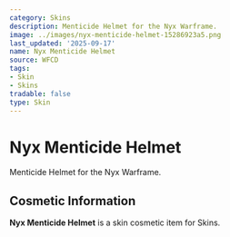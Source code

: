 ```yaml
---
category: Skins
description: Menticide Helmet for the Nyx Warframe.
image: ../images/nyx-menticide-helmet-15286923a5.png
last_updated: '2025-09-17'
name: Nyx Menticide Helmet
source: WFCD
tags:
- Skin
- Skins
tradable: false
type: Skin
---
```


# Nyx Menticide Helmet

Menticide Helmet for the Nyx Warframe.

## Cosmetic Information

**Nyx Menticide Helmet** is a skin cosmetic item for Skins.

